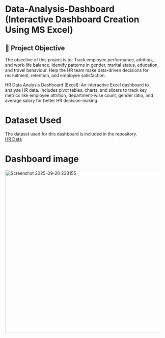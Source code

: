 # Data-Analysis-Dashboard (Interactive Dashboard Creation Using MS Excel)
## 🎯 Project Objective
The objective of this project is to:
Track employee performance, attrition, and work-life balance.
Identify patterns in gender, marital status, education, and travel behaviour.
Help the HR team make data-driven decisions for recruitment, retention, and employee satisfaction.

HR Data Analysis Dashboard (Excel): An interactive Excel dashboard to analyse HR data. Includes pivot tables, charts, and slicers to track key metrics like employee attrition, department-wise count, gender ratio, and average salary for better HR decision-making.

# Dataset Used
The dataset used for this dashboard is included in the repository.  
<a href="https://github.com/<your-username>/<your-repo-name>/blob/main/HR%20Data.xlsx?raw=true"> HR Data </a>




# Dashboard image
<img width="1249" height="532" alt="Screenshot 2025-09-20 233155" src="https://github.com/user-attachments/assets/643875c3-5e34-44f7-92cf-721d2326ea15" />

